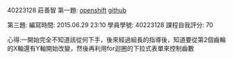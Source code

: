 40223128 莊善智
第一題:
[openshift](http://w17-40223128.rhcloud.com/mygeartest2)
[github](https://github.com/40223128/W17)



第三題:
編寫時間: 2015.06.29 23:10
學員學號: 40223128
課程自我評分: 70

心得:一開始完全不知道該從何下手，後來經過組長的指導後，知道要從第2個齒輪的X軸還有Y軸開始改變，然後再利用for迴圈的下拉式表單來控制齒數


